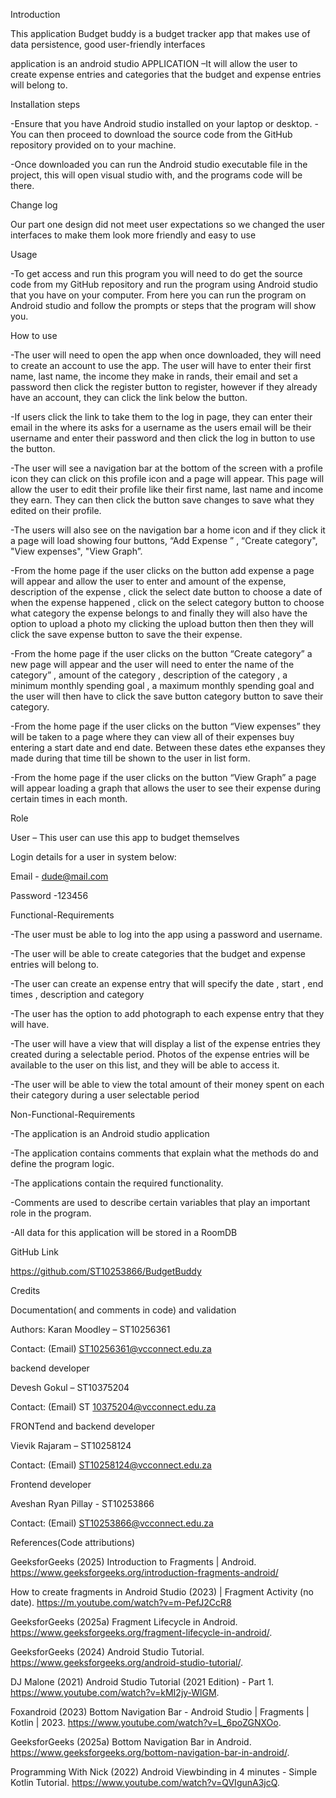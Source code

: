 Introduction  

This application Budget buddy is a budget tracker app that makes use of data persistence, good user-friendly interfaces 

application is an android studio APPLICATION –It will allow the user to create expense entries and categories that the budget and expense entries will belong to. 

 

Installation steps 

-Ensure that you have Android studio installed on your laptop or desktop. -You can then proceed to download the source code from the GitHub repository provided on to your machine.  

-Once downloaded you can run the Android studio executable file in the project, this will open visual studio with, and the programs code will be there. 

 

Change log  

Our part one design did not meet user expectations so we changed the user interfaces to make them look more friendly and easy to use 

  

Usage 

-To get access and run this program you will need to do get the source code from my GitHub repository and run the program using Android studio that you have on your computer. From here you can run the program on Android studio and follow the prompts or steps that the program will show you. 

 

 

How to use  

-The user will need to open the app when once downloaded, they will need to create an account to use the app. The user will have to enter   their first name, last name, the income they make in rands, their email and set a password then click the register button to register, however if they already have an account, they can click the link below the button. 

-If users click the link to take them to the log in page, they can enter their email in the where its asks for a username as the users email will be their username and enter their password and then click the log in button to use the button. 

-The user will see a navigation bar at the bottom of the screen with a profile icon they can click on this profile icon and a page will appear. This page will allow the user to edit their profile like their first name, last name and income they earn. They can then click the button save changes to save what they edited on their profile.   	    	 

-The users will also see on the navigation bar a home icon and if they click it a page will load showing four buttons, “Add Expense ” , “Create category", "View expenses", "View Graph”. 

-From the home page if the user clicks on the button add expense a page will appear and allow the user to enter and amount of the expense, description of the expense , click the select date button to choose a date of when the expense happened , click on the select category button to choose what category the expense belongs to and finally they will also have the option to upload a photo my clicking the upload button then then they will click the save expense button to save the their expense. 

-From the home page if the user clicks on the button “Create category” a new page will appear and the user will need to enter the name of the category” , amount of the category , description of the category , a minimum monthly spending goal , a maximum monthly spending goal and the user will then have to click the save button category button to save their category. 

-From the home page if the user clicks on the button “View expenses” they will be taken to a page where they  can view all of their expenses buy entering a start date and end date. Between these dates ethe expanses they made during that time till be shown to the user in list form. 
 

-From the home page if the user clicks on the button “View Graph” a page will appear loading a graph that allows the user to see their expense during certain times in each month.  

 

Role  

User – This user can use this app to budget themselves 

 

Login details for a user in system below: 

 Email - dude@mail.com  

Password -123456 

 

Functional-Requirements 

-The user must be able to log into the app using a password and username. 

-The user will be able to create categories that the budget and expense entries will belong to. 

-The user can create an expense entry that will specify the date , start , end times , description and category  

-The user has the option to add photograph to each expense entry that they will have. 

-The user will have a view that will display a list of the expense entries they created during a selectable period. Photos of the expense entries will be available to the user on this list, and they will be able to access it. 

-The user will be able to view the total amount of their money spent on each their category during a user selectable period  

 

 

Non-Functional-Requirements 

-The application is an Android studio application 

-The application contains comments that explain what the methods do and define the program logic. 

-The applications contain the required functionality. 

-Comments are used to describe certain variables that play an important role in the program. 

-All data for this application will be stored in a RoomDB 

 

GitHub Link 

https://github.com/ST10253866/BudgetBuddy 

 

Credits 

Documentation( and comments in code) and validation   

Authors: Karan Moodley – ST10256361  

Contact: (Email) ST10256361@vcconnect.edu.za  

  

backend developer 

Devesh Gokul – ST10375204  

Contact: (Email) ST	10375204@vcconnect.edu.za  

  

FRONTend and backend developer 

Vievik Rajaram – ST10258124  

Contact: (Email) ST10258124@vcconnect.edu.za  

  

Frontend developer 

Aveshan Ryan Pillay - ST10253866  

Contact: (Email) ST10253866@vcconnect.edu.za 

 

References(Code attributions) 

GeeksforGeeks (2025) Introduction to Fragments | Android. https://www.geeksforgeeks.org/introduction-fragments-android/ 

  

How to create fragments in Android Studio (2023) | Fragment Activity (no date). https://m.youtube.com/watch?v=m-PefJ2CcR8  

  

GeeksforGeeks (2025a) Fragment Lifecycle in Android. https://www.geeksforgeeks.org/fragment-lifecycle-in-android/. 

  

  GeeksforGeeks (2024) Android Studio Tutorial. https://www.geeksforgeeks.org/android-studio-tutorial/. 

  

DJ Malone (2021) Android Studio Tutorial (2021 Edition) - Part 1. https://www.youtube.com/watch?v=kMI2jy-WlGM. 

  

Foxandroid (2023) Bottom Navigation Bar - Android Studio | Fragments | Kotlin | 2023. https://www.youtube.com/watch?v=L_6poZGNXOo. 

  

GeeksforGeeks (2025a) Bottom Navigation Bar in Android. https://www.geeksforgeeks.org/bottom-navigation-bar-in-android/. 

  

Programming With Nick (2022) Android Viewbinding in 4 minutes - Simple Kotlin Tutorial. https://www.youtube.com/watch?v=QVIgunA3jcQ. 

 

 